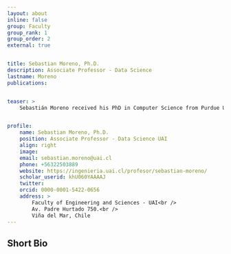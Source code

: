 ```yaml
---
layout: about
inline: false
group: Faculty
group_rank: 1
group_order: 2
external: true


title: Sebastian Moreno, Ph.D.
description: Associate Professor - Data Science 
lastname: Moreno
publications: 


teaser: >
    Sebastián Moreno received his PhD in Computer Science from Purdue University in 2014. Then, he moved to Universidad Adolfo Ibáñez, where he is an Associate professor. His research field is data science. Currently, he is developing and applying machine and deep learning models on transportation, psychological, and remote sensing data. He is also studying the theoretical capacity of deep learning models to transfer learned patterns over different domains. Sebastián has graduated more than 15 master's students, published more than 40 papers, worked on more than 18 projects, and been on the program committee of more than 50 conferences in the machine learning area, including NeurIPS, WWW, ICDM, AAAI, and others.


profile:
    name: Sebastian Moreno, Ph.D.
    position: Associate Professor - Data Science UAI
    align: right
    image: 
    email: sebastian.moreno@uai.cl
    phone: +56322503889
    website: https://ingenieria.uai.cl/profesor/sebastian-moreno/
    scholar_userid: khU060YAAAAJ
    twitter: 
    orcid: 0000-0001-5422-0656
    address: >
        Faculty of Engineering and Sciences - UAI<br />
        Av. Padre Hurtado 750.<br />        
        Viña del Mar, Chile
---
```



## Short Bio
